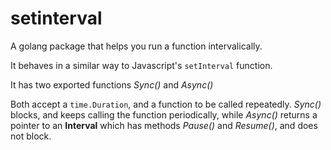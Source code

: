 # setinterval
A golang package that helps you run a function intervalically.

It behaves in a similar way to Javascript's `setInterval` function.

It has two exported functions *Sync()* and *Async()*

Both accept a `time.Duration`, and a function to be called repeatedly. *Sync()* blocks, and keeps calling the function periodically, while *Async()* returns a pointer to an **Interval** which has methods *Pause()* and *Resume()*, and does not block.
